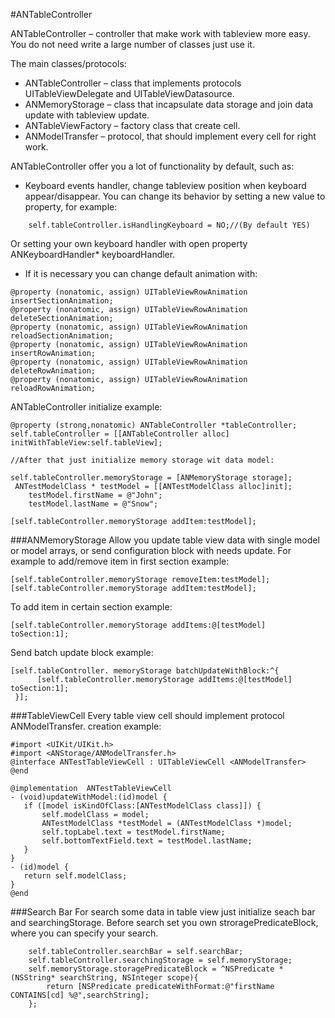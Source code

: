 #ANTableController

ANTableController – controller that make work with tableview more easy. You do not need write a large number of classes just use it. 

The main classes/protocols:

- ANTableController – class that implements protocols UITableViewDelegate and UITableViewDatasource. 
- ANMemoryStorage – class that incapsulate data storage and join data update with tableview update.
-  ANTableViewFactory – factory class that create cell. 
- ANModelTransfer – protocol, that should implement every cell for right work.

ANTableController offer you a lot of functionality by default, such as:

* Keyboard events handler, change tableview position when keyboard appear/disappear.
You can change its behavior by setting a new value to property, for example:
```objc
    self.tableController.isHandlingKeyboard = NO;//(By default YES)
```
Or setting your own keyboard handler with open property ANKeyboardHandler* keyboardHandler.

* If it is necessary  you can change default animation with: 
```objc
@property (nonatomic, assign) UITableViewRowAnimation insertSectionAnimation;
@property (nonatomic, assign) UITableViewRowAnimation deleteSectionAnimation;
@property (nonatomic, assign) UITableViewRowAnimation reloadSectionAnimation;
@property (nonatomic, assign) UITableViewRowAnimation insertRowAnimation;
@property (nonatomic, assign) UITableViewRowAnimation deleteRowAnimation;
@property (nonatomic, assign) UITableViewRowAnimation reloadRowAnimation;
```

ANTableController initialize example:
```objc
@property (strong,nonatomic) ANTableController *tableController;
self.tableController = [[ANTableController alloc] initWithTableView:self.tableView];

//After that just initialize memory storage wit data model:

self.tableController.memoryStorage = [ANMemoryStorage storage];
 ANTestModelClass * testModel = [[ANTestModelClass alloc]init];
    testModel.firstName = @"John";
    testModel.lastName = @"Snow";

[self.tableController.memoryStorage addItem:testModel];
```
###ANMemoryStorage
Allow you update table view data with single model or model arrays, or send configuration block with needs update. 
For example to add/remove item in first section example:
```objc
[self.tableController.memoryStorage removeItem:testModel];
[self.tableController.memoryStorage addItem:testModel];
```
To add item in certain section example:
```objc
[self.tableController.memoryStorage addItems:@[testModel] toSection:1];
```
Send batch update block example:
```objc
[self.tableController. memoryStorage batchUpdateWithBlock:^{
      [self.tableController.memoryStorage addItems:@[testModel] toSection:1];
 }];
 ```
 
###TableViewCell 
Every table view cell should implement protocol ANModelTransfer.
creation example:
 ```objc
 #import <UIKit/UIKit.h>
#import <ANStorage/ANModelTransfer.h>
@interface ANTestTableViewCell : UITableViewCell <ANModelTransfer>
@end

@implementation  ANTestTableViewCell
- (void)updateWithModel:(id)model {
    if ([model isKindOfClass:[ANTestModelClass class]]) {
        self.modelClass = model;
        ANTestModelClass *testModel = (ANTestModelClass *)model;
        self.topLabel.text = testModel.firstName;
        self.bottomTextField.text = testModel.lastName;
    }
}
- (id)model {
    return self.modelClass;
}
@end
  ```
  
###Search Bar
For search some data in table view just initialize seach bar and searchingStorage. 
Before search set you own stroragePredicateBlock, where you can specify your search.
```objc
    self.tableController.searchBar = self.searchBar;
    self.tableController.searchingStorage = self.memoryStorage;
    self.memoryStorage.storagePredicateBlock = ^NSPredicate *(NSString* searchString, NSInteger scope){
        return [NSPredicate predicateWithFormat:@"firstName CONTAINS[cd] %@",searchString];
    };
```

